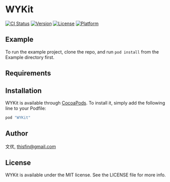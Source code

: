 # WYKit

[![CI Status](http://img.shields.io/travis/文优/WYKit.svg?style=flat)](https://travis-ci.org/文优/WYKit)
[![Version](https://img.shields.io/cocoapods/v/WYKit.svg?style=flat)](http://cocoapods.org/pods/WYKit)
[![License](https://img.shields.io/cocoapods/l/WYKit.svg?style=flat)](http://cocoapods.org/pods/WYKit)
[![Platform](https://img.shields.io/cocoapods/p/WYKit.svg?style=flat)](http://cocoapods.org/pods/WYKit)

## Example

To run the example project, clone the repo, and run `pod install` from the Example directory first.

## Requirements

## Installation

WYKit is available through [CocoaPods](http://cocoapods.org). To install
it, simply add the following line to your Podfile:

```ruby
pod "WYKit"
```

## Author

文优, thisfin@gmail.com

## License

WYKit is available under the MIT license. See the LICENSE file for more info.

